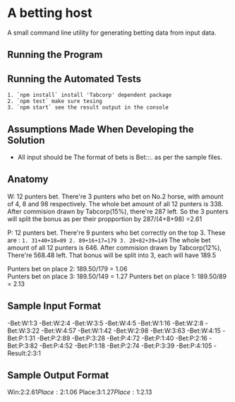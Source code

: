 A betting host
========================
A small command line utility for generating betting data from input data.

Running the Program
-------------------

Running the Automated Tests
---------------------------
```
1. `npm install` install 'Tabcorp' dependent package
2. `npm test` make sure tesing
3. `npm start` see the result output in the console
```

Assumptions Made When Developing the Solution
---------------------------------------------

- All input should be The format of bets is Bet:<product>:<selections>:<stake>. as per the sample files.

Anatomy
---------------------------------------------

W:  12 punters bet. There're 3 punters who bet on No.2 horse, with amount of 4, 8 and 98 respectively.
    The whole bet amount of all 12 punters is 338. After commision drawn by Tabcorp(15%), there're 287 left. 
    So the 3 punters will split the bonus as per their propportion by 287/(4+8+98) =2.61

P:  12 punters bet. There're 9 punters who bet correctly on the top 3. These are :
    ```
        1. 31+40+18=89
        2. 89+16+17=179
        3. 28+82+39=149
    ```
    The whole bet amount of all 12 punters is 646. After commision drawn by Tabcorp(12%), 
    There're 568.48 left. That bonus will be split into 3, each will have 189.5 
	
Punters bet on place 2: 189.50/179 = 1.06	
Punters bet on place 3: 189.50/149 = 1.27
Punters bet on place 1: 189.50/89 = 2.13


Sample Input Format
----------------

-Bet:W:1:3
-Bet:W:2:4
-Bet:W:3:5
-Bet:W:4:5
-Bet:W:1:16
-Bet:W:2:8
-Bet:W:3:22
-Bet:W:4:57
-Bet:W:1:42
-Bet:W:2:98
-Bet:W:3:63
-Bet:W:4:15
-Bet:P:1:31
-Bet:P:2:89
-Bet:P:3:28
-Bet:P:4:72
-Bet:P:1:40
-Bet:P:2:16
-Bet:P:3:82
-Bet:P:4:52
-Bet:P:1:18
-Bet:P:2:74
-Bet:P:3:39
-Bet:P:4:105
-Result:2:3:1 

Sample Output Format
-----------------

Win:2:$2.61
Place:2:$1.06
Place:3:$1.27
Place:1:$2.13 